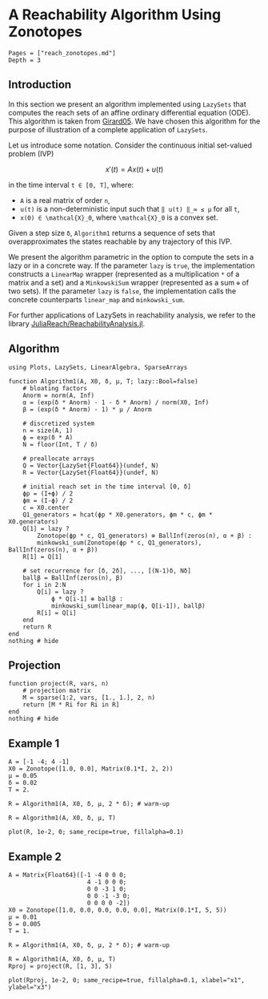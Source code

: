 # A Reachability Algorithm Using Zonotopes

```@contents
Pages = ["reach_zonotopes.md"]
Depth = 3
```

## Introduction

In this section we present an algorithm implemented using `LazySets` that
computes the reach sets of an affine ordinary differential equation (ODE).
This algorithm is taken from [Girard05](@citet).
We have chosen this algorithm for the purpose of illustration of a complete
application of `LazySets`.

Let us introduce some notation. Consider the continuous initial set-valued problem
(IVP)

```math
    x'(t) = A x(t) + u(t)
```
in the time interval ``t ∈ [0, T]``, where:

-  ``A`` is a real matrix of order ``n``,
- ``u(t)`` is a non-deterministic input such that ``‖ u(t) ‖_∞ ≤ μ`` for all ``t``,
- ``x(0) ∈ \mathcal{X}_0``, where ``\mathcal{X}_0`` is a convex set.

Given a step size ``δ``, `Algorithm1` returns a sequence of sets that
overapproximates the states reachable by any trajectory of this IVP.

We present the algorithm parametric in the option to compute the sets in a lazy
or in a concrete way.
If the parameter `lazy` is `true`, the implementation constructs a `LinearMap`
wrapper (represented as a multiplication `*` of a matrix and a set) and a
`MinkowskiSum` wrapper (represented as a sum `⊕` of two sets).
If the parameter `lazy` is `false`, the implementation calls the concrete
counterparts `linear_map` and `minkowski_sum`.

For further applications of LazySets in reachability analysis, we refer to the library [JuliaReach/ReachabilityAnalysis.jl](https://github.com/JuliaReach/ReachabilityAnalysis.jl).

## Algorithm

```@example example_reach_zonotopes
using Plots, LazySets, LinearAlgebra, SparseArrays

function Algorithm1(A, X0, δ, μ, T; lazy::Bool=false)
    # bloating factors
    Anorm = norm(A, Inf)
    α = (exp(δ * Anorm) - 1 - δ * Anorm) / norm(X0, Inf)
    β = (exp(δ * Anorm) - 1) * μ / Anorm

    # discretized system
    n = size(A, 1)
    ϕ = exp(δ * A)
    N = floor(Int, T / δ)

    # preallocate arrays
    Q = Vector{LazySet{Float64}}(undef, N)
    R = Vector{LazySet{Float64}}(undef, N)

    # initial reach set in the time interval [0, δ]
    ϕp = (I+ϕ) / 2
    ϕm = (I-ϕ) / 2
    c = X0.center
    Q1_generators = hcat(ϕp * X0.generators, ϕm * c, ϕm * X0.generators)
    Q[1] = lazy ?
        Zonotope(ϕp * c, Q1_generators) ⊕ BallInf(zeros(n), α + β) :
        minkowski_sum(Zonotope(ϕp * c, Q1_generators), BallInf(zeros(n), α + β))
    R[1] = Q[1]

    # set recurrence for [δ, 2δ], ..., [(N-1)δ, Nδ]
    ballβ = BallInf(zeros(n), β)
    for i in 2:N
        Q[i] = lazy ?
            ϕ * Q[i-1] ⊕ ballβ :
            minkowski_sum(linear_map(ϕ, Q[i-1]), ballβ)
        R[i] = Q[i]
    end
    return R
end
nothing # hide
```

## Projection

```@example example_reach_zonotopes
function project(R, vars, n)
    # projection matrix
    M = sparse(1:2, vars, [1., 1.], 2, n)
    return [M * Ri for Ri in R]
end
nothing # hide
```

## Example 1

```@example example_reach_zonotopes
A = [-1 -4; 4 -1]
X0 = Zonotope([1.0, 0.0], Matrix(0.1*I, 2, 2))
μ = 0.05
δ = 0.02
T = 2.

R = Algorithm1(A, X0, δ, μ, 2 * δ); # warm-up

R = Algorithm1(A, X0, δ, μ, T)

plot(R, 1e-2, 0; same_recipe=true, fillalpha=0.1)
```


## Example 2

```@example example_reach_zonotopes
A = Matrix{Float64}([-1 -4 0 0 0;
                      4 -1 0 0 0;
                      0 0 -3 1 0;
                      0 0 -1 -3 0;
                      0 0 0 0 -2])
X0 = Zonotope([1.0, 0.0, 0.0, 0.0, 0.0], Matrix(0.1*I, 5, 5))
μ = 0.01
δ = 0.005
T = 1.

R = Algorithm1(A, X0, δ, μ, 2 * δ); # warm-up

R = Algorithm1(A, X0, δ, μ, T)
Rproj = project(R, [1, 3], 5)

plot(Rproj, 1e-2, 0; same_recipe=true, fillalpha=0.1, xlabel="x1", ylabel="x3")
```
